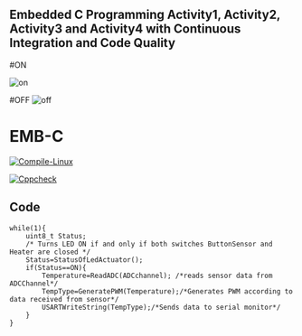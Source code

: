
## Embedded C Programming Activity1, Activity2, Activity3 and Activity4 with Continuous Integration and Code Quality

#ON

![on](https://user-images.githubusercontent.com/80693368/116717017-0a9c5a80-a9f6-11eb-9fbe-fe94850be8a0.jpg)

#OFF
![off](https://user-images.githubusercontent.com/80693368/116719273-826b8480-a9f8-11eb-88a9-7e8fd29372fd.jpg)



# EMB-C

[![Compile-Linux](https://github.com/Prathamesh303/EMB-C/actions/workflows/linux.yml/badge.svg)](https://github.com/Prathamesh303/EMB-C/actions/workflows/linux.yml)

[![Cppcheck](https://github.com/Prathamesh303/EMB-C/actions/workflows/cppcheck.yml/badge.svg)](https://github.com/Prathamesh303/EMB-C/actions/workflows/cppcheck.yml)


## Code 
```
while(1){
	uint8_t Status;
	/* Turns LED ON if and only if both switches ButtonSensor and Heater are closed */
	Status=StatusOfLedActuator();
	if(Status==ON){
		Temperature=ReadADC(ADCchannel); /*reads sensor data from ADCChannel*/
		TempType=GeneratePWM(Temperature);/*Generates PWM according to data received from sensor*/
		USARTWriteString(TempType);/*Sends data to serial monitor*/
	}
}
